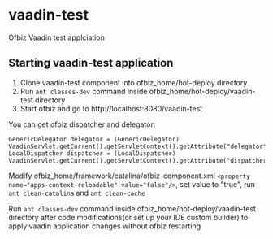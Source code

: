 # vaadin-test
Ofbiz Vaadin test applciation

## Starting vaadin-test application
1. Clone vaadin-test component into ofbiz_home/hot-deploy directory
2. Run `ant classes-dev` command inside ofbiz_home/hot-deploy/vaadin-test directory
3. Start ofbiz and go to http://localhost:8080/vaadin-test

You can get ofbiz dispatcher and delegator:
```
GenericDelegator delegator = (GenericDelegator) VaadinServlet.getCurrent().getServletContext().getAttribute("delegator");
LocalDispatcher dispatcher = (LocalDispatcher) VaadinServlet.getCurrent().getServletContext().getAttribute("dispatcher");
```

Modify ofbiz_home/framework/catalina/ofbiz-component.xml `<property name="apps-context-reloadable" value="false"/>`, set value to "true", run `ant clean-catalina` and `ant clean-cache`

Run `ant classes-dev` command inside ofbiz_home/hot-deploy/vaadin-test directory after code modifications(or set up your IDE custom builder) to apply vaadin application changes without ofbiz restarting
